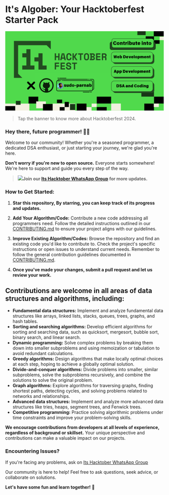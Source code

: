 # **It's Algober: Your Hacktoberfest Starter Pack**

<a href="https://hacktoberfest.com/" ><img src="Its-hacktober Banner.png" ></a>

> Tap the banner to know more about Hacktoberfest 2024.


### Hey there, future programmer! 👨‍💻

Welcome to our community! Whether you're a seasoned programmer, a dedicated DSA enthusiast, or just starting your journey, we're glad you're here.

**Don't worry if you're new to open source.** Everyone starts somewhere! We're here to support and guide you every step of the way. 

>  <a href="https://chat.whatsapp.com/HfqDn52yy6l8T2d6fL0hKU" ></a><img src="https://logos-world.net/wp-content/uploads/2020/05/Logo-WhatsApp.png" width="22px" >**Join our [Its Hacktober WhatsApp Group](https://chat.whatsapp.com/HfqDn52yy6l8T2d6fL0hKU) for more updates.**</a>

### **How to Get Started:**

1. **Star this repository, By starring, you can keep track of its progress and updates.**
   
2. **Add Your Algorithm/Code:** Contribute a new code addressing all programmers need. Follow the detailed instructions outlined in our [CONTRIBUTING.md](CONTRIBUTING.md) to ensure your project aligns with our guidelines.

3. **Improve Existing Algorithm/Codes:**  Browse the repository and find an existing code you'd like to contribute to. Check the project's specific instructions or open issues to understand current needs. Remember to follow the general contribution guidelines documented in [CONTRIBUTING.md](CONTRIBUTING.md).

4. **Once you've made your changes, submit a pull request and let us review your work.**

## **Contributions are welcome in all areas of data structures and algorithms, including:**

* **Fundamental data structures:** Implement and analyze fundamental data structures like arrays, linked lists, stacks, queues, trees, graphs, and hash tables.
* **Sorting and searching algorithms:** Develop efficient algorithms for sorting and searching data, such as quicksort, mergesort, bubble sort, binary search, and linear search.
* **Dynamic programming:** Solve complex problems by breaking them down into smaller subproblems and using memoization or tabulation to avoid redundant calculations.
* **Greedy algorithms:** Design algorithms that make locally optimal choices at each step, hoping to achieve a globally optimal solution.
* **Divide-and-conquer algorithms:** Divide problems into smaller, similar subproblems, solve the subproblems recursively, and combine the solutions to solve the original problem.
* **Graph algorithms:** Explore algorithms for traversing graphs, finding shortest paths, detecting cycles, and solving problems related to networks and relationships.
* **Advanced data structures:** Implement and analyze more advanced data structures like tries, heaps, segment trees, and Fenwick trees.
* **Competitive programming:** Practice solving algorithmic problems under time constraints and improve your problem-solving skills.

**We encourage contributions from developers at all levels of experience, regardless of background or skillset.** Your unique perspective and contributions can make a valuable impact on our projects.

### **Encountering Issues?**

If you're facing any problems, ask on [Its Hacktober WhatsApp Group](https://chat.whatsapp.com/HfqDn52yy6l8T2d6fL0hKU)

Our community is here to help! Feel free to ask questions, seek advice, or collaborate on solutions.

**Let's have some fun and learn together!** 🎉
